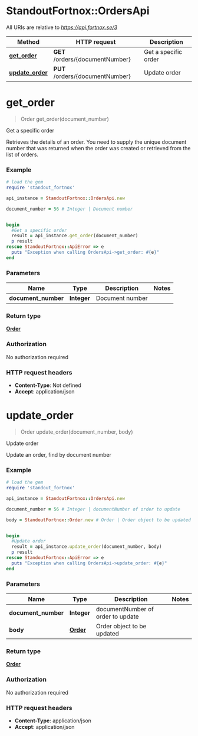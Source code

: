 # StandoutFortnox::OrdersApi

All URIs are relative to *https://api.fortnox.se/3*

Method | HTTP request | Description
------------- | ------------- | -------------
[**get_order**](OrdersApi.md#get_order) | **GET** /orders/{documentNumber} | Get a specific order
[**update_order**](OrdersApi.md#update_order) | **PUT** /orders/{documentNumber} | Update order


# **get_order**
> Order get_order(document_number)

Get a specific order

Retrieves the details of an order. You need to supply the unique document number that was returned when the order was created or retrieved from the list of orders.

### Example
```ruby
# load the gem
require 'standout_fortnox'

api_instance = StandoutFortnox::OrdersApi.new

document_number = 56 # Integer | Document number


begin
  #Get a specific order
  result = api_instance.get_order(document_number)
  p result
rescue StandoutFortnox::ApiError => e
  puts "Exception when calling OrdersApi->get_order: #{e}"
end
```

### Parameters

Name | Type | Description  | Notes
------------- | ------------- | ------------- | -------------
 **document_number** | **Integer**| Document number | 

### Return type

[**Order**](Order.md)

### Authorization

No authorization required

### HTTP request headers

 - **Content-Type**: Not defined
 - **Accept**: application/json



# **update_order**
> Order update_order(document_number, body)

Update order

Update an order, find by document number

### Example
```ruby
# load the gem
require 'standout_fortnox'

api_instance = StandoutFortnox::OrdersApi.new

document_number = 56 # Integer | documentNumber of order to update

body = StandoutFortnox::Order.new # Order | Order object to be updated


begin
  #Update order
  result = api_instance.update_order(document_number, body)
  p result
rescue StandoutFortnox::ApiError => e
  puts "Exception when calling OrdersApi->update_order: #{e}"
end
```

### Parameters

Name | Type | Description  | Notes
------------- | ------------- | ------------- | -------------
 **document_number** | **Integer**| documentNumber of order to update | 
 **body** | [**Order**](Order.md)| Order object to be updated | 

### Return type

[**Order**](Order.md)

### Authorization

No authorization required

### HTTP request headers

 - **Content-Type**: application/json
 - **Accept**: application/json



